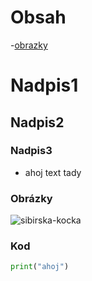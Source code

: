 # Obsah
-[obrazky](#obrázky)
# Nadpis1
## Nadpis2
### Nadpis3
- ahoj
text tady

### Obrázky
![sibirska-kocka](https://github.com/user-attachments/assets/b3b08891-ea11-4eef-946f-7033d083e5ab)

### Kod
```python
print("ahoj")
```
